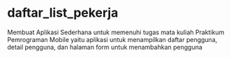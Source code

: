 # daftar_list_pekerja
Membuat Aplikasi Sederhana untuk memenuhi tugas mata kuliah Praktikum Pemrograman Mobile yaitu aplikasi untuk menampilkan daftar pengguna, detail pengguna, dan halaman form untuk menambahkan pengguna
